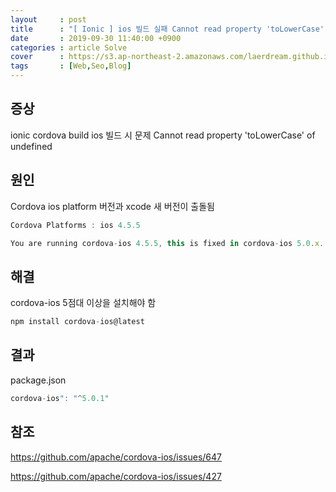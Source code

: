 ```yaml
---
layout     : post
title      : "[ Ionic ] ios 빌드 실패 Cannot read property 'toLowerCase' of undefined"
date       : 2019-09-30 11:40:00 +0900
categories : article Solve
cover      : https://s3.ap-northeast-2.amazonaws.com/laerdream.github.io/cover/ionicV4.jpg
tags       : [Web,Seo,Blog]
---
```



## 증상
ionic cordova build ios 빌드 시 문제
Cannot read property 'toLowerCase' of undefined


## 원인
Cordova ios platform 버전과 xcode 새 버전이 출돌됨

```javascript
Cordova Platforms : ios 4.5.5

You are running cordova-ios 4.5.5, this is fixed in cordova-ios 5.0.x.
```

## 해결
cordova-ios 5점대 이상을 설치해야 함

```javascript
npm install cordova-ios@latest
```

## 결과

package.json

```javascript
cordova-ios": "^5.0.1"
```

## 참조

https://github.com/apache/cordova-ios/issues/647

https://github.com/apache/cordova-ios/issues/427